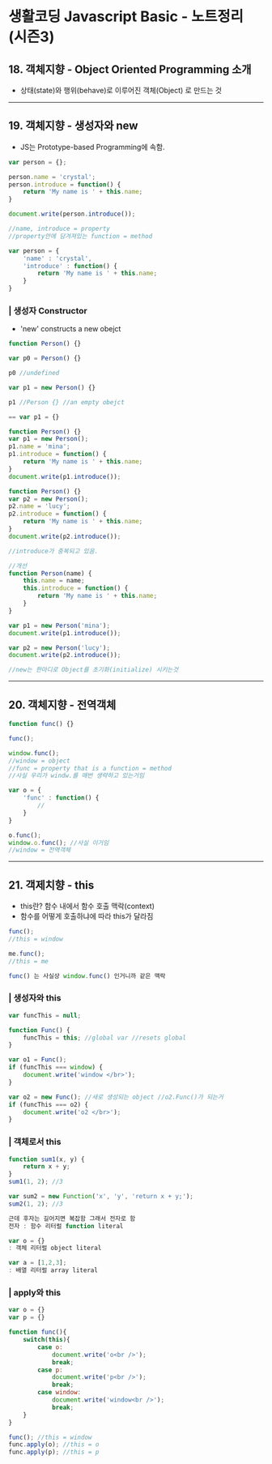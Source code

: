 # 생활코딩 Javascript Basic - 노트정리 (시즌3)

## 18. 객체지향 - Object Oriented Programming 소개

* 상태(state)와 행위(behave)로 이루어진 객체(Object) 로 만드는 것

---

## 19. 객체지향 - 생성자와 new

* JS는 Prototype-based Programming에 속함.

```javascript
var person = {};

person.name = 'crystal';
person.introduce = function() {
    return 'My name is ' + this.name;
}

document.write(person.introduce());

//name, introduce = property
//property안에 담겨져있는 function = method
```

```javascript
var person = {
    'name' : 'crystal',
    'introduce' : function() {
        return 'My name is ' + this.name;
    }
}
```

### | 생성자 Constructor

* 'new' constructs a new obejct

```javascript
function Person() {}

var p0 = Person() {}

p0 //undefined

var p1 = new Person() {}

p1 //Person {} //an empty obejct

== var p1 = {}
```

```javascript
function Person() {}
var p1 = new Person();
p1.name = 'mina';
p1.introduce = function() {
    return 'My name is ' + this.name;
}
document.write(p1.introduce());

function Person() {}
var p2 = new Person();
p2.name = 'lucy';
p2.introduce = function() {
    return 'My name is ' + this.name;
}
document.write(p2.introduce());

//introduce가 중복되고 있음.
```

```javascript
//개선
function Person(name) {
    this.name = name;
    this.introduce = function() {
        return 'My name is ' + this.name;
    }
}

var p1 = new Person('mina');
document.write(p1.introduce());

var p2 = new Person('lucy');
document.write(p2.introduce());

//new는 한마디로 Object를 초기화(initialize) 시키는것
```

---

## 20. 객체지향 - 전역객체

```javascript
function func() {}

func();

window.func();
//window = object
//func = property that is a function = method
//사실 우리가 windw.를 매번 생략하고 있는거임
```

```javascript
var o = {
    'func' : function() {
        //
    }
}

o.func(); 
window.o.func(); //사실 이거임
//window = 전역객체
```

---

## 21. 객제치향 - this

* this란? 함수 내에서 함수 호출 맥락(context)
* 함수를 어떻게 호출하냐에 따라 this가 달라짐

```javascript
func();
//this = window

me.func();
//this = me

func() 는 사실상 window.func() 인거니까 같은 맥락
```

### | 생성자와 this

```javascript
var funcThis = null;

function Func() {
    funcThis = this; //global var //resets global
}

var o1 = Func();
if (funcThis === window) {
    document.write('window </br>');
}

var o2 = new Func(); //새로 생성되는 object //o2.Func()가 되는거
if (funcThis === o2) {
    document.write('o2 </br>');
}
```
### | 객체로서 this 

```javascript
function sum1(x, y) {
    return x + y;
}
sum1(1, 2); //3

var sum2 = new Function('x', 'y', 'return x + y;');
sum2(1, 2); //3

근데 후자는 길어지면 복잡함 그래서 전자로 함
전자 : 함수 리터럴 function literal

var o = {}
: 객체 리터럴 object literal

var a = [1,2,3];
: 배열 리터럴 array literal
```

### | apply와 this

```javascript
var o = {}
var p = {}

function func(){
    switch(this){
        case o:
            document.write('o<br />');
            break;
        case p:
            document.write('p<br />');
            break;
        case window:
            document.write('window<br />');
            break;          
    }
}

func(); //this = window
func.apply(o); //this = o
func.apply(p); //this = p
```
